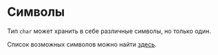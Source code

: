 # Символы

Тип `char` может хранить в себе различные символы, но только один.

Список возможных символов можно найти [здесь](https://home.unicode.org/).